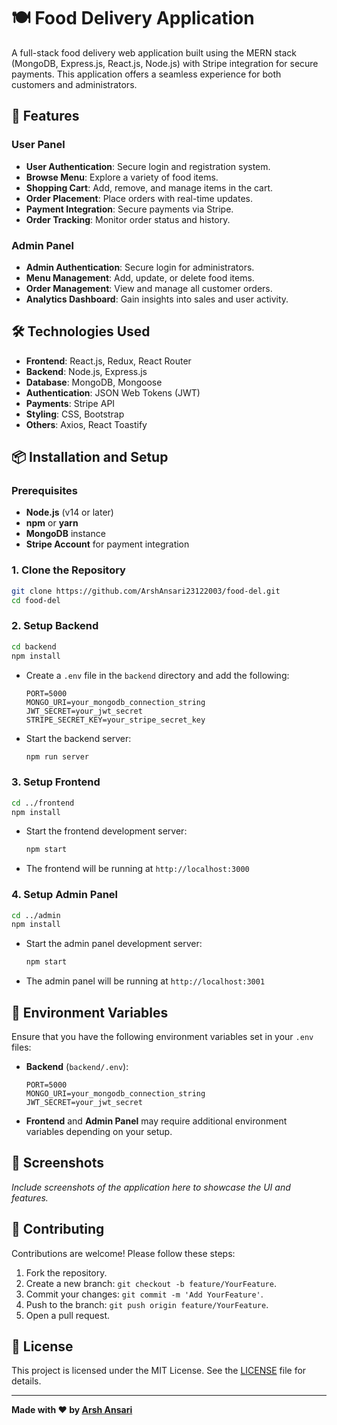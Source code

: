 # 🍽️ Food Delivery Application

A full-stack food delivery web application built using the MERN stack (MongoDB, Express.js, React.js, Node.js) with Stripe integration for secure payments. This application offers a seamless experience for both customers and administrators.

## 🚀 Features

### User Panel

- **User Authentication**: Secure login and registration system.
- **Browse Menu**: Explore a variety of food items.
- **Shopping Cart**: Add, remove, and manage items in the cart.
- **Order Placement**: Place orders with real-time updates.
- **Payment Integration**: Secure payments via Stripe.
- **Order Tracking**: Monitor order status and history.

### Admin Panel

- **Admin Authentication**: Secure login for administrators.
- **Menu Management**: Add, update, or delete food items.
- **Order Management**: View and manage all customer orders.
- **Analytics Dashboard**: Gain insights into sales and user activity.

## 🛠️ Technologies Used

- **Frontend**: React.js, Redux, React Router
- **Backend**: Node.js, Express.js
- **Database**: MongoDB, Mongoose
- **Authentication**: JSON Web Tokens (JWT)
- **Payments**: Stripe API
- **Styling**: CSS, Bootstrap
- **Others**: Axios, React Toastify

## 📦 Installation and Setup

### Prerequisites

- **Node.js** (v14 or later)
- **npm** or **yarn**
- **MongoDB** instance
- **Stripe Account** for payment integration

### 1. Clone the Repository

```bash
git clone https://github.com/ArshAnsari23122003/food-del.git
cd food-del
```

### 2. Setup Backend

```bash
cd backend
npm install
```

- Create a `.env` file in the `backend` directory and add the following:

  ```env
  PORT=5000
  MONGO_URI=your_mongodb_connection_string
  JWT_SECRET=your_jwt_secret
  STRIPE_SECRET_KEY=your_stripe_secret_key
  ```

- Start the backend server:

  ```bash
  npm run server
  ```

### 3. Setup Frontend

```bash
cd ../frontend
npm install
```

- Start the frontend development server:

  ```bash
  npm start
  ```

- The frontend will be running at `http://localhost:3000`

### 4. Setup Admin Panel

```bash
cd ../admin
npm install
```

- Start the admin panel development server:

  ```bash
  npm start
  ```

- The admin panel will be running at `http://localhost:3001`

## 🔐 Environment Variables

Ensure that you have the following environment variables set in your `.env` files:

- **Backend** (`backend/.env`):

  ```env
  PORT=5000
  MONGO_URI=your_mongodb_connection_string
  JWT_SECRET=your_jwt_secret
  ```

- **Frontend** and **Admin Panel** may require additional environment variables depending on your setup.

## 📸 Screenshots

*Include screenshots of the application here to showcase the UI and features.*

## 🤝 Contributing

Contributions are welcome! Please follow these steps:

1. Fork the repository.
2. Create a new branch: `git checkout -b feature/YourFeature`.
3. Commit your changes: `git commit -m 'Add YourFeature'`.
4. Push to the branch: `git push origin feature/YourFeature`.
5. Open a pull request.

## 📄 License

This project is licensed under the MIT License. See the [LICENSE](LICENSE) file for details.

---

**Made with ❤️ by [Arsh Ansari](https://github.com/ArshAnsari23122003)**
